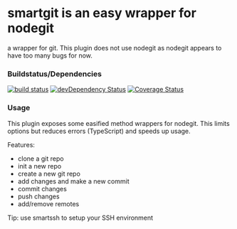 # smartgit is an easy wrapper for nodegit
a wrapper for git. This plugin does not use nodegit as nodegit appears to have too many bugs for now.

### Buildstatus/Dependencies
[![build status](https://gitlab.com/pushrocks/smartgit/badges/master/build.svg)](https://gitlab.com/pushrocks/smartgit/commits/master)
[![devDependency Status](https://david-dm.org/pushrocks/smartgit/dev-status.svg)](https://david-dm.org/pushrocks/smartgit#info=devDependencies)
[![Coverage Status](https://coveralls.io/repos/github/pushrocks/smartgit/badge.svg?branch=master)](https://coveralls.io/github/pushrocks/smartgit?branch=master)

### Usage
This plugin exposes some easified method wrappers for nodegit.
This limits options but reduces errors (TypeScript) and speeds up usage.

Features:

* clone a git repo
* init a new repo
* create a new git repo
* add changes and make a new commit
* commit changes
* push changes
* add/remove remotes

Tip: use smartssh to setup your SSH environment